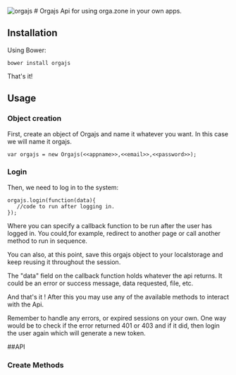 ![orgajs](https://avatars1.githubusercontent.com/u/11753162?v=3&s=200) # Orgajs
Api for using orga.zone in your own apps. 

## Installation
Using Bower:

    bower install orgajs

That's it!

## Usage

### Object creation
First, create an object of Orgajs and name it whatever you want. In this case we will name it orgajs. 

    var orgajs = new Orgajs(<<appname>>,<<email>>,<<password>>);

### Login

Then, we need to log in to the system:

    orgajs.login(function(data){
       //code to run after logging in.
    });


Where you can specify a callback function to be run after the user has logged in. You could,for example,  redirect to another page or call another method to run in sequence. 

You can also, at this point, save this orgajs object to your localstorage and keep reusing it throughout the session.

The "data" field on the callback function holds whatever the api returns. It could be an error or success message, data requested, file, etc.

And that's it ! After this you may use any of the available methods to interact with the Api.

Remember to handle any errors, or expired sessions on your own. 
One way would be to check if the error returned 401 or 403 and if it did, then login the user again which will generate a new token.

##API

### Create Methods





